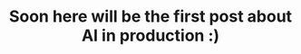 ---
title: "Soon here will be the first post about AI in production :)"
categories:
    - AI in production
---